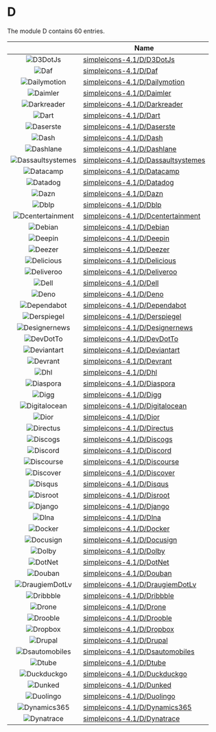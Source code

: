 # D

The module D contains 60 entries.



| |Name|
|:---:|---|
|![D3DotJs](../simpleicons-4.1/D/D3DotJs.element.png)|[simpleicons-4.1/D/D3DotJs](../simpleicons-4.1/D/D3DotJs.md)
|![Daf](../simpleicons-4.1/D/Daf.element.png)|[simpleicons-4.1/D/Daf](../simpleicons-4.1/D/Daf.md)
|![Dailymotion](../simpleicons-4.1/D/Dailymotion.element.png)|[simpleicons-4.1/D/Dailymotion](../simpleicons-4.1/D/Dailymotion.md)
|![Daimler](../simpleicons-4.1/D/Daimler.element.png)|[simpleicons-4.1/D/Daimler](../simpleicons-4.1/D/Daimler.md)
|![Darkreader](../simpleicons-4.1/D/Darkreader.element.png)|[simpleicons-4.1/D/Darkreader](../simpleicons-4.1/D/Darkreader.md)
|![Dart](../simpleicons-4.1/D/Dart.element.png)|[simpleicons-4.1/D/Dart](../simpleicons-4.1/D/Dart.md)
|![Daserste](../simpleicons-4.1/D/Daserste.element.png)|[simpleicons-4.1/D/Daserste](../simpleicons-4.1/D/Daserste.md)
|![Dash](../simpleicons-4.1/D/Dash.element.png)|[simpleicons-4.1/D/Dash](../simpleicons-4.1/D/Dash.md)
|![Dashlane](../simpleicons-4.1/D/Dashlane.element.png)|[simpleicons-4.1/D/Dashlane](../simpleicons-4.1/D/Dashlane.md)
|![Dassaultsystemes](../simpleicons-4.1/D/Dassaultsystemes.element.png)|[simpleicons-4.1/D/Dassaultsystemes](../simpleicons-4.1/D/Dassaultsystemes.md)
|![Datacamp](../simpleicons-4.1/D/Datacamp.element.png)|[simpleicons-4.1/D/Datacamp](../simpleicons-4.1/D/Datacamp.md)
|![Datadog](../simpleicons-4.1/D/Datadog.element.png)|[simpleicons-4.1/D/Datadog](../simpleicons-4.1/D/Datadog.md)
|![Dazn](../simpleicons-4.1/D/Dazn.element.png)|[simpleicons-4.1/D/Dazn](../simpleicons-4.1/D/Dazn.md)
|![Dblp](../simpleicons-4.1/D/Dblp.element.png)|[simpleicons-4.1/D/Dblp](../simpleicons-4.1/D/Dblp.md)
|![Dcentertainment](../simpleicons-4.1/D/Dcentertainment.element.png)|[simpleicons-4.1/D/Dcentertainment](../simpleicons-4.1/D/Dcentertainment.md)
|![Debian](../simpleicons-4.1/D/Debian.element.png)|[simpleicons-4.1/D/Debian](../simpleicons-4.1/D/Debian.md)
|![Deepin](../simpleicons-4.1/D/Deepin.element.png)|[simpleicons-4.1/D/Deepin](../simpleicons-4.1/D/Deepin.md)
|![Deezer](../simpleicons-4.1/D/Deezer.element.png)|[simpleicons-4.1/D/Deezer](../simpleicons-4.1/D/Deezer.md)
|![Delicious](../simpleicons-4.1/D/Delicious.element.png)|[simpleicons-4.1/D/Delicious](../simpleicons-4.1/D/Delicious.md)
|![Deliveroo](../simpleicons-4.1/D/Deliveroo.element.png)|[simpleicons-4.1/D/Deliveroo](../simpleicons-4.1/D/Deliveroo.md)
|![Dell](../simpleicons-4.1/D/Dell.element.png)|[simpleicons-4.1/D/Dell](../simpleicons-4.1/D/Dell.md)
|![Deno](../simpleicons-4.1/D/Deno.element.png)|[simpleicons-4.1/D/Deno](../simpleicons-4.1/D/Deno.md)
|![Dependabot](../simpleicons-4.1/D/Dependabot.element.png)|[simpleicons-4.1/D/Dependabot](../simpleicons-4.1/D/Dependabot.md)
|![Derspiegel](../simpleicons-4.1/D/Derspiegel.element.png)|[simpleicons-4.1/D/Derspiegel](../simpleicons-4.1/D/Derspiegel.md)
|![Designernews](../simpleicons-4.1/D/Designernews.element.png)|[simpleicons-4.1/D/Designernews](../simpleicons-4.1/D/Designernews.md)
|![DevDotTo](../simpleicons-4.1/D/DevDotTo.element.png)|[simpleicons-4.1/D/DevDotTo](../simpleicons-4.1/D/DevDotTo.md)
|![Deviantart](../simpleicons-4.1/D/Deviantart.element.png)|[simpleicons-4.1/D/Deviantart](../simpleicons-4.1/D/Deviantart.md)
|![Devrant](../simpleicons-4.1/D/Devrant.element.png)|[simpleicons-4.1/D/Devrant](../simpleicons-4.1/D/Devrant.md)
|![Dhl](../simpleicons-4.1/D/Dhl.element.png)|[simpleicons-4.1/D/Dhl](../simpleicons-4.1/D/Dhl.md)
|![Diaspora](../simpleicons-4.1/D/Diaspora.element.png)|[simpleicons-4.1/D/Diaspora](../simpleicons-4.1/D/Diaspora.md)
|![Digg](../simpleicons-4.1/D/Digg.element.png)|[simpleicons-4.1/D/Digg](../simpleicons-4.1/D/Digg.md)
|![Digitalocean](../simpleicons-4.1/D/Digitalocean.element.png)|[simpleicons-4.1/D/Digitalocean](../simpleicons-4.1/D/Digitalocean.md)
|![Dior](../simpleicons-4.1/D/Dior.element.png)|[simpleicons-4.1/D/Dior](../simpleicons-4.1/D/Dior.md)
|![Directus](../simpleicons-4.1/D/Directus.element.png)|[simpleicons-4.1/D/Directus](../simpleicons-4.1/D/Directus.md)
|![Discogs](../simpleicons-4.1/D/Discogs.element.png)|[simpleicons-4.1/D/Discogs](../simpleicons-4.1/D/Discogs.md)
|![Discord](../simpleicons-4.1/D/Discord.element.png)|[simpleicons-4.1/D/Discord](../simpleicons-4.1/D/Discord.md)
|![Discourse](../simpleicons-4.1/D/Discourse.element.png)|[simpleicons-4.1/D/Discourse](../simpleicons-4.1/D/Discourse.md)
|![Discover](../simpleicons-4.1/D/Discover.element.png)|[simpleicons-4.1/D/Discover](../simpleicons-4.1/D/Discover.md)
|![Disqus](../simpleicons-4.1/D/Disqus.element.png)|[simpleicons-4.1/D/Disqus](../simpleicons-4.1/D/Disqus.md)
|![Disroot](../simpleicons-4.1/D/Disroot.element.png)|[simpleicons-4.1/D/Disroot](../simpleicons-4.1/D/Disroot.md)
|![Django](../simpleicons-4.1/D/Django.element.png)|[simpleicons-4.1/D/Django](../simpleicons-4.1/D/Django.md)
|![Dlna](../simpleicons-4.1/D/Dlna.element.png)|[simpleicons-4.1/D/Dlna](../simpleicons-4.1/D/Dlna.md)
|![Docker](../simpleicons-4.1/D/Docker.element.png)|[simpleicons-4.1/D/Docker](../simpleicons-4.1/D/Docker.md)
|![Docusign](../simpleicons-4.1/D/Docusign.element.png)|[simpleicons-4.1/D/Docusign](../simpleicons-4.1/D/Docusign.md)
|![Dolby](../simpleicons-4.1/D/Dolby.element.png)|[simpleicons-4.1/D/Dolby](../simpleicons-4.1/D/Dolby.md)
|![DotNet](../simpleicons-4.1/D/DotNet.element.png)|[simpleicons-4.1/D/DotNet](../simpleicons-4.1/D/DotNet.md)
|![Douban](../simpleicons-4.1/D/Douban.element.png)|[simpleicons-4.1/D/Douban](../simpleicons-4.1/D/Douban.md)
|![DraugiemDotLv](../simpleicons-4.1/D/DraugiemDotLv.element.png)|[simpleicons-4.1/D/DraugiemDotLv](../simpleicons-4.1/D/DraugiemDotLv.md)
|![Dribbble](../simpleicons-4.1/D/Dribbble.element.png)|[simpleicons-4.1/D/Dribbble](../simpleicons-4.1/D/Dribbble.md)
|![Drone](../simpleicons-4.1/D/Drone.element.png)|[simpleicons-4.1/D/Drone](../simpleicons-4.1/D/Drone.md)
|![Drooble](../simpleicons-4.1/D/Drooble.element.png)|[simpleicons-4.1/D/Drooble](../simpleicons-4.1/D/Drooble.md)
|![Dropbox](../simpleicons-4.1/D/Dropbox.element.png)|[simpleicons-4.1/D/Dropbox](../simpleicons-4.1/D/Dropbox.md)
|![Drupal](../simpleicons-4.1/D/Drupal.element.png)|[simpleicons-4.1/D/Drupal](../simpleicons-4.1/D/Drupal.md)
|![Dsautomobiles](../simpleicons-4.1/D/Dsautomobiles.element.png)|[simpleicons-4.1/D/Dsautomobiles](../simpleicons-4.1/D/Dsautomobiles.md)
|![Dtube](../simpleicons-4.1/D/Dtube.element.png)|[simpleicons-4.1/D/Dtube](../simpleicons-4.1/D/Dtube.md)
|![Duckduckgo](../simpleicons-4.1/D/Duckduckgo.element.png)|[simpleicons-4.1/D/Duckduckgo](../simpleicons-4.1/D/Duckduckgo.md)
|![Dunked](../simpleicons-4.1/D/Dunked.element.png)|[simpleicons-4.1/D/Dunked](../simpleicons-4.1/D/Dunked.md)
|![Duolingo](../simpleicons-4.1/D/Duolingo.element.png)|[simpleicons-4.1/D/Duolingo](../simpleicons-4.1/D/Duolingo.md)
|![Dynamics365](../simpleicons-4.1/D/Dynamics365.element.png)|[simpleicons-4.1/D/Dynamics365](../simpleicons-4.1/D/Dynamics365.md)
|![Dynatrace](../simpleicons-4.1/D/Dynatrace.element.png)|[simpleicons-4.1/D/Dynatrace](../simpleicons-4.1/D/Dynatrace.md)

